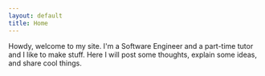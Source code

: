 ```yaml
---
layout: default
title: Home
---
```


Howdy, welcome to my site. I'm a Software Engineer and a part-time tutor and I like to make stuff.
Here I will post some thoughts, explain some ideas, and share cool things.
